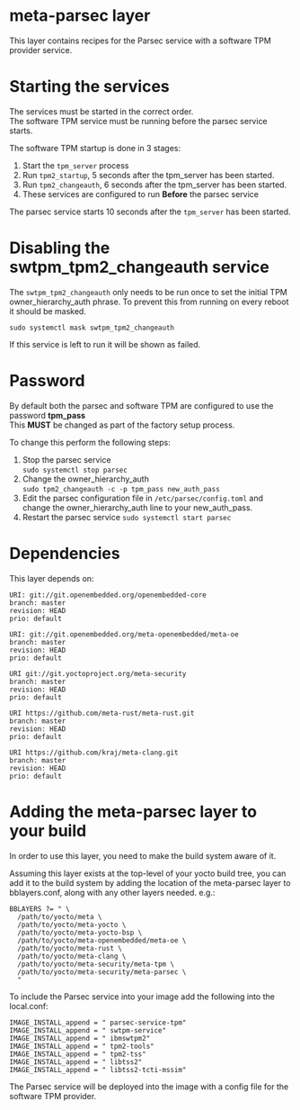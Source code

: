 meta-parsec layer
==============


This layer contains recipes for the Parsec service with a software TPM provider service.

Starting the services
============
The services must be started in the correct order.  
The software TPM service must be running before the parsec service starts.

The software TPM startup is done in 3 stages:
1. Start the ```tpm_server``` process
1. Run ```tpm2_startup```, 5 seconds after the tpm_server has been started. 
1. Run ```tpm2_changeauth```, 6 seconds after the tpm_server has been started.
1. These services are configured to run **Before** the parsec service

The parsec service starts 10 seconds after the ```tpm_server``` has been started.

Disabling the swtpm_tpm2_changeauth service
============
The ```swtpm_tpm2_changeauth``` only needs to be run once to set the initial TPM owner_hierarchy_auth phrase. To prevent this from running on every reboot it should be masked.    

```sudo systemctl mask swtpm_tpm2_changeauth```

If this service is left to run it will be shown as failed.

Password
============

By default both the parsec and software TPM are configured to use the password **tpm_pass**  
This **MUST** be changed as part of the factory setup process.  

To change this perform the following steps:
1. Stop the parsec service  
```sudo systemctl stop parsec```
2. Change the owner_hierarchy_auth  
```sudo tpm2_changeauth -c -p tpm_pass new_auth_pass```
3. Edit the parsec configuration file in ```/etc/parsec/config.toml``` and change the owner_hierarchy_auth line to your new_auth_pass.
5. Restart the parsec service
```sudo systemctl start parsec```

Dependencies
============

This layer depends on:

    URI: git://git.openembedded.org/openembedded-core
    branch: master
    revision: HEAD
    prio: default

    URI: git://git.openembedded.org/meta-openembedded/meta-oe
    branch: master
    revision: HEAD
    prio: default

    URI git://git.yoctoproject.org/meta-security
    branch: master
    revision: HEAD
    prio: default

    URI https://github.com/meta-rust/meta-rust.git
    branch: master
    revision: HEAD
    prio: default

    URI https://github.com/kraj/meta-clang.git
    branch: master
    revision: HEAD
    prio: default


Adding the meta-parsec layer to your build
========================================

In order to use this layer, you need to make the build system aware of
it.

Assuming this layer exists at the top-level of your
yocto build tree, you can add it to the build system by adding the
location of the meta-parsec layer to bblayers.conf, along with any
other layers needed. e.g.:

    BBLAYERS ?= " \
      /path/to/yocto/meta \
      /path/to/yocto/meta-yocto \
      /path/to/yocto/meta-yocto-bsp \
      /path/to/yocto/meta-openembedded/meta-oe \
      /path/to/yocto/meta-rust \
      /path/to/yocto/meta-clang \
      /path/to/yocto/meta-security/meta-tpm \
      /path/to/yocto/meta-security/meta-parsec \
      "

To include the Parsec service into your image add the following into the
local.conf:

    IMAGE_INSTALL_append = " parsec-service-tpm"
    IMAGE_INSTALL_append = " swtpm-service"
    IMAGE_INSTALL_append = " ibmswtpm2"
    IMAGE_INSTALL_append = " tpm2-tools"
    IMAGE_INSTALL_append = " tpm2-tss"
    IMAGE_INSTALL_append = " libtss2"
    IMAGE_INSTALL_append = " libtss2-tcti-mssim"
    

The Parsec service will be deployed into the image with a config file for the software TPM provider.


